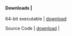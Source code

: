 #### Downloads |

64-bit executable | [download]()

Source Code | [download](https://github.com/mqhirr/Zephyr/archive/refs/heads/stable.zip) |
